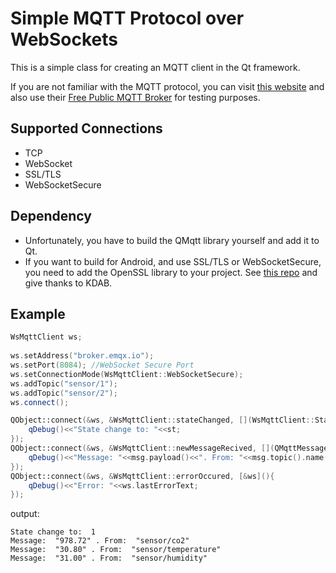 # Simple MQTT Protocol over WebSockets

This is a simple class for creating an MQTT client in the Qt framework.

If you are not familiar with the MQTT protocol, you can visit [this website](https://www.emqx.com/en/blog/how-to-set-parameters-when-establishing-an-mqtt-connection) and also use their [Free Public MQTT Broker](https://www.emqx.com/en/mqtt/public-mqtt5-broker) for testing purposes.

## Supported Connections

- TCP
- WebSocket
- SSL/TLS
- WebSocketSecure

## Dependency

- Unfortunately, you have to build the QMqtt library yourself and add it to Qt.
- If you want to build for Android, and use SSL/TLS or WebSocketSecure, you need to add the OpenSSL library to your project. See [this repo](https://github.com/KDAB/android_openssl) and give thanks to KDAB.

## Example

```c++
WsMqttClient ws;
    
ws.setAddress("broker.emqx.io");
ws.setPort(8084); //WebSocket Secure Port
ws.setConnectionMode(WsMqttClient::WebSocketSecure);
ws.addTopic("sensor/1");
ws.addTopic("sensor/2");
ws.connect();

QObject::connect(&ws, &WsMqttClient::stateChanged, [](WsMqttClient::State st){
    qDebug()<<"State change to: "<<st;
});
QObject::connect(&ws, &WsMqttClient::newMessageRecived, [](QMqttMessage msg){
    qDebug()<<"Message: "<<msg.payload()<<". From: "<<msg.topic().name();
});
QObject::connect(&ws, &WsMqttClient::errorOccured, [&ws](){
    qDebug()<<"Error: "<<ws.lastErrorText;
});
```

output:
```
State change to:  1
Message:  "978.72" . From:  "sensor/co2"
Message:  "30.80" . From:  "sensor/temperature"
Message:  "31.00" . From:  "sensor/humidity"
```